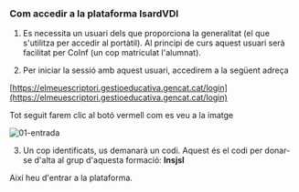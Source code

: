 ### Com accedir a la plataforma IsardVDI

1. Es necessita un usuari dels que proporciona la generalitat (el que s'utilitza per accedir al portàtil). Al principi de curs aquest usuari serà facilitat per CoInf (un cop matriculat l'alumnat).

2. Per iniciar la sessió amb aquest usuari, accedirem a la següent adreça

[https://elmeuescriptori.gestioeducativa.gencat.cat/login](https://elmeuescriptori.gestioeducativa.gencat.cat/login)

Tot seguit farem clic al botó vermell com es veu a la imatge

![01-entrada](https://github.com/user-attachments/assets/25ab2e87-4ff2-40c5-836b-5050d8bbf100)

3. Un cop identificats, us demanarà un codi. Aquest és el codi per donar-se d'alta al grup d'aquesta formació: **lnsjsl**

Així heu d'entrar a la plataforma.
